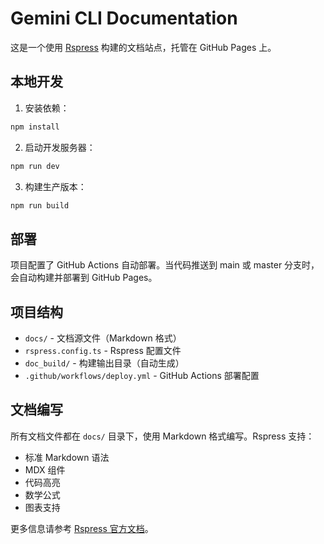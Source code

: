 # Gemini CLI Documentation

这是一个使用 [Rspress](https://rspress.dev/) 构建的文档站点，托管在 GitHub Pages 上。

## 本地开发

1. 安装依赖：
```bash
npm install
```

2. 启动开发服务器：
```bash
npm run dev
```

3. 构建生产版本：
```bash
npm run build
```

## 部署

项目配置了 GitHub Actions 自动部署。当代码推送到 main 或 master 分支时，会自动构建并部署到 GitHub Pages。

## 项目结构

- `docs/` - 文档源文件（Markdown 格式）
- `rspress.config.ts` - Rspress 配置文件
- `doc_build/` - 构建输出目录（自动生成）
- `.github/workflows/deploy.yml` - GitHub Actions 部署配置

## 文档编写

所有文档文件都在 `docs/` 目录下，使用 Markdown 格式编写。Rspress 支持：

- 标准 Markdown 语法
- MDX 组件
- 代码高亮
- 数学公式
- 图表支持

更多信息请参考 [Rspress 官方文档](https://rspress.dev/)。